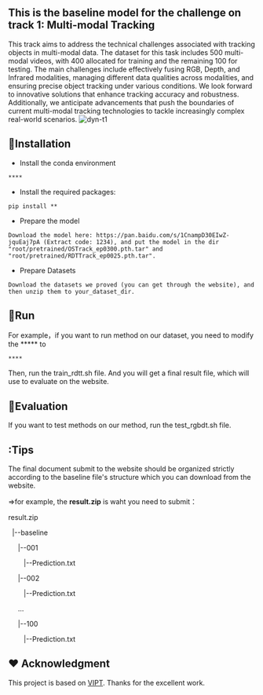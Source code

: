 ## This is the baseline model for the challenge on track 1: Multi-modal Tracking

This track aims to address the technical challenges associated with tracking objects in multi-modal data. The dataset for this task includes 500 multi-modal videos, with 400 allocated for training and the remaining 100 for testing. The main challenges include effectively fusing RGB, Depth, and Infrared modalities, managing different data qualities across modalities, and ensuring precise object tracking under various conditions. We look forward to innovative solutions that enhance tracking accuracy and robustness. Additionally, we anticipate advancements that push the boundaries of current multi-modal tracking technologies to tackle increasingly complex real-world scenarios.
![dyn-t1](https://github.com/user-attachments/assets/bf95735b-a16c-47ce-9f83-c55460f559ab)


## :bookmark_tabs:Installation
* Install the conda environment
```
****
```
* Install the required packages:
```
pip install **
```
* Prepare the model
```
Download the model here: https://pan.baidu.com/s/1CnampD30EIwZ-jquEaj7pA (Extract code: 1234), and put the model in the dir "root/pretrained/OSTrack_ep0300.pth.tar" and "root/pretrained/RDTTrack_ep0025.pth.tar".
```
* Prepare Datasets
```
Download the datasets we proved (you can get through the website), and then unzip them to your_dataset_dir.
```

## :car:Run
For example，if you want to run method on our dataset, you need to modify the ***** to
```
****
```
Then, run the train_rdtt.sh file. And you will get a final result file, which will use to evaluate on the website.

## :car:Evaluation
If you want to test methods on our method, run the test_rgbdt.sh file. 

## :Tips
The final document submit to the website should be organized strictly according to the baseline file's structure which you can download from the website.

=>for example, the  **result.zip**  is waht you need to submit：

<p>result.zip</p>
<p>&nbsp&nbsp|--baseline</p>
<p>&nbsp&nbsp&nbsp&nbsp&nbsp|--001</p>
<p>&nbsp&nbsp&nbsp&nbsp&nbsp&nbsp&nbsp&nbsp|--Prediction.txt</p>
<p>&nbsp&nbsp&nbsp&nbsp&nbsp|--002</p>
<p>&nbsp&nbsp&nbsp&nbsp&nbsp&nbsp&nbsp&nbsp|--Prediction.txt</p>
<p>&nbsp&nbsp&nbsp&nbsp&nbsp...</p>
<p>&nbsp&nbsp&nbsp&nbsp&nbsp|--100</p>
<p>&nbsp&nbsp&nbsp&nbsp&nbsp&nbsp&nbsp&nbsp|--Prediction.txt</p>

## :hearts: Acknowledgment
This project is based on [VIPT](https://github.com/jiawen-zhu/ViPT ).
Thanks for the excellent work.

